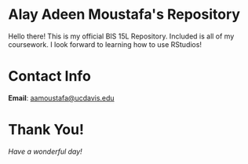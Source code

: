 # Alay Adeen Moustafa's Repository
Hello there! This is my official BIS 15L Repository. Included is all of my coursework. I look forward to learning how to use RStudios! 

# Contact Info
**Email**: aamoustafa@ucdavis.edu 

# Thank You!
_Have a wonderful day!_ 

 
